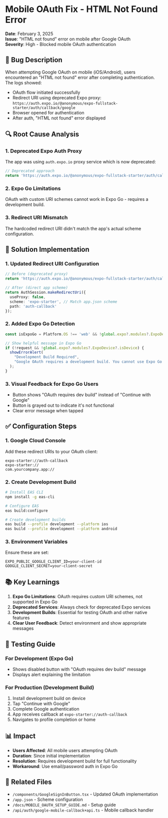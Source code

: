 # Mobile OAuth Fix - HTML Not Found Error

**Date**: February 3, 2025  
**Issue**: "HTML not found" error on mobile after Google OAuth  
**Severity**: High - Blocked mobile OAuth authentication  

## 🐛 Bug Description

When attempting Google OAuth on mobile (iOS/Android), users encountered an "HTML not found" error after completing authentication. The logs showed:
- OAuth flow initiated successfully
- Redirect URI using deprecated Expo proxy: `https://auth.expo.io/@anonymous/expo-fullstack-starter/auth/callback/google`
- Browser opened for authentication
- After auth, "HTML not found" error displayed

## 🔍 Root Cause Analysis

### 1. **Deprecated Expo Auth Proxy**
The app was using `auth.expo.io` proxy service which is now deprecated:
```typescript
// Deprecated approach
return 'https://auth.expo.io/@anonymous/expo-fullstack-starter/auth/callback/google';
```

### 2. **Expo Go Limitations**
OAuth with custom URI schemes cannot work in Expo Go - requires a development build.

### 3. **Redirect URI Mismatch**
The hardcoded redirect URI didn't match the app's actual scheme configuration.

## 🔧 Solution Implementation

### 1. **Updated Redirect URI Configuration**
```typescript
// Before (deprecated proxy)
return 'https://auth.expo.io/@anonymous/expo-fullstack-starter/auth/callback/google';

// After (direct app scheme)
return AuthSession.makeRedirectUri({ 
  useProxy: false,
  scheme: 'expo-starter', // Match app.json scheme
  path: 'auth-callback'
});
```

### 2. **Added Expo Go Detection**
```typescript
const isExpoGo = Platform.OS !== 'web' && !global.expo?.modules?.ExpoDevice?.isDevice;

// Show helpful message in Expo Go
if (!request && !global.expo?.modules?.ExpoDevice?.isDevice) {
  showErrorAlert(
    "Development Build Required", 
    "Google OAuth requires a development build. You cannot use Expo Go for OAuth authentication.\n\nPlease create a development build:\neas build --profile development"
  );
}
```

### 3. **Visual Feedback for Expo Go Users**
- Button shows "OAuth requires dev build" instead of "Continue with Google"
- Button is grayed out to indicate it's not functional
- Clear error message when tapped

## ✅ Configuration Steps

### 1. **Google Cloud Console**
Add these redirect URIs to your OAuth client:
```
expo-starter://auth-callback
expo-starter://
com.yourcompany.app://
```

### 2. **Create Development Build**
```bash
# Install EAS CLI
npm install -g eas-cli

# Configure EAS
eas build:configure

# Create development builds
eas build --profile development --platform ios
eas build --profile development --platform android
```

### 3. **Environment Variables**
Ensure these are set:
```
EXPO_PUBLIC_GOOGLE_CLIENT_ID=your-client-id
GOOGLE_CLIENT_SECRET=your-client-secret
```

## 📚 Key Learnings

1. **Expo Go Limitations**: OAuth requires custom URI schemes, not supported in Expo Go
2. **Deprecated Services**: Always check for deprecated Expo services
3. **Development Builds**: Essential for testing OAuth and other native features
4. **Clear User Feedback**: Detect environment and show appropriate messages

## 🚀 Testing Guide

### For Development (Expo Go)
- Shows disabled button with "OAuth requires dev build" message
- Displays alert explaining the limitation

### For Production (Development Build)
1. Install development build on device
2. Tap "Continue with Google"
3. Complete Google authentication
4. App receives callback at `expo-starter://auth-callback`
5. Navigates to profile completion or home

## 📊 Impact

- **Users Affected**: All mobile users attempting OAuth
- **Duration**: Since initial implementation
- **Resolution**: Requires development build for full functionality
- **Workaround**: Use email/password auth in Expo Go

## 🔗 Related Files

- `/components/GoogleSignInButton.tsx` - Updated OAuth implementation
- `/app.json` - Scheme configuration
- `/docs/MOBILE_OAUTH_SETUP_GUIDE.md` - Setup guide
- `/api/auth/google-mobile-callback+api.ts` - Mobile callback handler